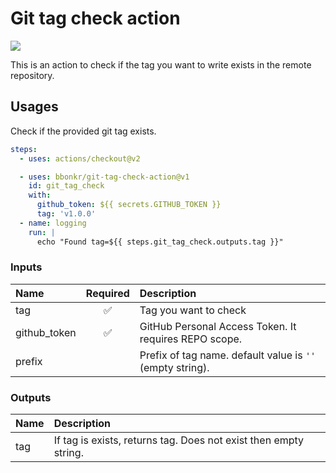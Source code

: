 # Git tag check action

[![](https://img.shields.io/github/v/release/bbonkr/git-tag-check-action?display_name=tag&style=flat-square&include_prereleases)](https://github.com/bbonkr/git-tag-check-action/releases)

This is an action to check if the tag you want to write exists in the remote repository.

## Usages

Check if the provided git tag exists.

```yaml
steps:
  - uses: actions/checkout@v2

  - uses: bbonkr/git-tag-check-action@v1
    id: git_tag_check
    with:
      github_token: ${{ secrets.GITHUB_TOKEN }}
      tag: 'v1.0.0'
  - name: logging
    run: |
      echo "Found tag=${{ steps.git_tag_check.outputs.tag }}"
```

### Inputs

| Name         | Required | Description                                               |
| :----------- | :------: | :-------------------------------------------------------- |
| tag          |    ✅    | Tag you want to check                                     |
| github_token |    ✅    | GitHub Personal Access Token. It requires REPO scope.     |
| prefix       |          | Prefix of tag name. default value is `''` (empty string). |

### Outputs

| Name | Description                                                      |
| :--- | :--------------------------------------------------------------- |
| tag  | If tag is exists, returns tag. Does not exist then empty string. |
